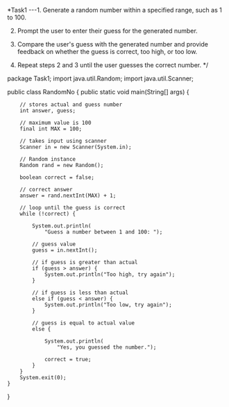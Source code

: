 *Task1 ---1. Generate a random number within a specified range, such as 1 to 100.

2. Prompt the user to enter their guess for the generated number.

3. Compare the user's guess with the generated number and provide feedback on whether the guess
is correct, too high, or too low.

4. Repeat steps 2 and 3 until the user guesses the correct number.
*/

package Task1;
import java.util.Random; 
import java.util.Scanner; 

public class RandomNo { 
	public static void main(String[] args) 
	{ 

		// stores actual and guess number 
		int answer, guess; 

		// maximum value is 100 
		final int MAX = 100; 

		// takes input using scanner 
		Scanner in = new Scanner(System.in); 

		// Random instance 
		Random rand = new Random(); 

		boolean correct = false; 

		// correct answer 
		answer = rand.nextInt(MAX) + 1; 

		// loop until the guess is correct 
		while (!correct) { 

			System.out.println( 
				"Guess a number between 1 and 100: "); 

			// guess value 
			guess = in.nextInt(); 

			// if guess is greater than actual 
			if (guess > answer) { 
				System.out.println("Too high, try again"); 
			} 

			// if guess is less than actual 
			else if (guess < answer) { 
				System.out.println("Too low, try again"); 
			} 

			// guess is equal to actual value 
			else { 

				System.out.println( 
					"Yes, you guessed the number."); 

				correct = true; 
			} 
		} 
		System.exit(0); 
	} 
}
